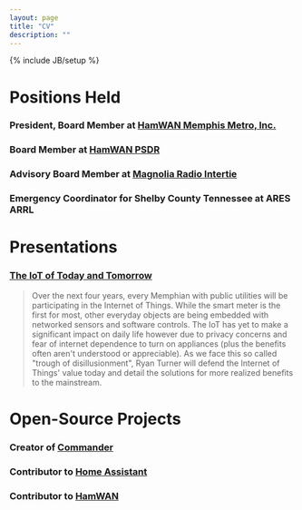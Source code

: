 ```yaml
---
layout: page
title: "CV"
description: ""
---
```

{% include JB/setup %}

# Positions Held

### President, Board Member at [HamWAN Memphis Metro, Inc.](http://www.memhamwan.org/)

### Board Member at [HamWAN PSDR](http://www.hamwan.org/)

### Advisory Board Member at [Magnolia Radio Intertie](http://magnolia-intertie.com/)

### Emergency Coordinator for Shelby County Tennessee at ARES ARRL

# Presentations

### [The IoT of Today and Tomorrow](http://ryanturner.github.io/iot-talk-slides/#/)
> Over the next four years, every Memphian with public utilities will be participating in the Internet of Things. While the smart meter is the first for most, other everyday objects are being embedded with networked sensors and software controls. The IoT has yet to make a significant impact on daily life however due to privacy concerns and fear of internet dependence to turn on appliances (plus the benefits often aren't understood or appreciable). As we face this so called "trough of disillusionment", Ryan Turner will defend the Internet of Things' value today and detail the solutions for more realized benefits to the mainstream.

# Open-Source Projects

### Creator of [Commander](https://github.com/turner-safety/commander/)

### Contributor to [Home Assistant](https://home-assistant.io/)

### Contributor to [HamWAN](https://github.com/hamwan)
